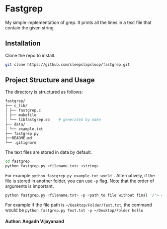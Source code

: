 # Fastgrep

My simple implementation of grep. It prints all the lines in a text file that contain the given string.

## Installation

Clone the repo to install.

```bash
git clone https://github.com/sleepslapsloop/fastgrep.git
```

## Project Structure and Usage
The directory is structured as follows:
```bash
fastgrep/
├── c_lib/
│ ├── fastgrep.c
│ ├── makefile
│ └── libfastgrep.so    # generated by make
├── data/
│ └── example.txt
├── fastgrep.py
├──README.md
└── .gitignore
```
The text files are stored in data by default.
```bash
cd fastgrep
python fastgrep.py <filename.txt> <string> 
``` 
For example ```python fastgrep.py example.txt world ```.
Alternatively, if the file is stored in another folder, you can use ```-p``` flag. Note that the order of arguments is important.
```bash
python fastgrep.py <filename.txt> -p <path to file without final '/'> <string>
```
For example if the file path is ```~/Desktop/Folder/Text.txt```, the command would be 
 ```python fastgrep.py Text.txt -p ~/Desktop/Folder hello```

#### Author: Angadh Vijayanand
